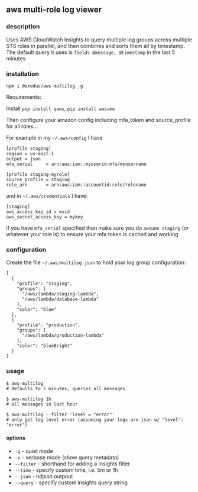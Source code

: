 ## aws multi-role log viewer

### description

Uses AWS CloudWatch Insights to query multiple log groups across multiple STS roles in parallel, and then combines and sorts them all by timestamp. The default query it uses is `fields @message, @timestamp` in the last 5 minutes

### installation

```
npm i @exodus/aws-multilog -g
```

Requirements: 

Install `pip install qaws`, `pip install awsume`

Then configure your amazon config including mfa_token and source_profile for all roles...

For example in my `~/.aws/config` I have 

```
[profile staging]
region = us-east-1
output = json
mfa_serial     = arn:aws:iam::myuserid:mfa/myusername

[profile staging-myrole]
source_profile = staging
role_arn       = arn:aws:iam::accountid:role/rolename
```

and in `~/.aws/credentials` I have:

```
[staging]
aws_access_key_id = myid
aws_secret_access_key = mykey
```

if you have `mfa_serial` specified then make sure you do `awsume staging` (or whatever your role is) to ensure your mfa token is cached and working

### configuration

Create the file `~/.aws/multilog.json` to hold your log group configuration:

```
[
  {
    "profile": "staging",
    "groups": [
      "/aws/lambda/staging-lambda",
      "/aws/lambda/database-lambda"
    ],
    "color": "blue"
  },
  {
    "profile": "production",
    "groups": [
      "/aws/lambda/production-lambda"
    ],
    "color": "blueBright"
  }
]
```

### usage

```
$ aws-multilog
# defaults to 5 minutes, queries all messages

$ aws-multilog 1h
# all messages in last hour

$ aws-multilog --filter 'level = "error"'
# only get log level error (assuming your logs are json w/ "level": "error")
```

#### options

- `-q` - quiet mode
- `-v` - verbose mode (show query metadata)
- `--filter` - shorthand for adding a insights filter
- `--time` - specify custom time, i.e. 5m or 1h
- `--json` - ndjson outpout 
- `--query` - specify custom insights query string
